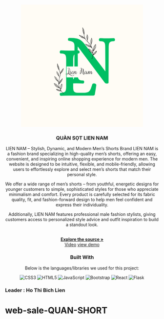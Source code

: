 
<a  name="readme-top"></a>
<br  />
<div  align="center">
<img  src="https://github.com/HoBichLien/web-sale-QUAN-SHORT/blob/main/logo.png"  alt="Logo"  width="400px"  height="auto">
</a>
<h3  align="center">QUÀN SỌT LIEN NAM</h3>

LIEN NAM – Stylish, Dynamic, and Modern Men’s Shorts Brand
LIEN NAM is a fashion brand specializing in high-quality men’s shorts, offering an easy, convenient, and inspiring online shopping experience for modern men. The website is designed to be intuitive, flexible, and mobile-friendly, allowing users to effortlessly explore and select men’s shorts that match their personal style.

We offer a wide range of men’s shorts – from youthful, energetic designs for younger customers to simple, sophisticated styles for those who appreciate minimalism and comfort. Every product is carefully selected for its fabric quality, fit, and fashion-forward design to help men feel confident and express their individuality.

Additionally, LIEN NAM features professional male fashion stylists, giving customers access to personalized style advice and outfit inspiration to build a standout look.


<br  />
<a  href="https://github.com/HoBichLien/web-sale-QUAN-SHORT"><strong>Explore the source »</strong></a>
<br  /><a  href="https://youtu.be/i8mYChOBxDc" target="_blank">Video</a>
<a href="https://www.quansotflask.holien.io.vn/">view demo</a>


  ### Built With
  Below is the languages/libraries we used for this project:


![CSS3](https://img.shields.io/badge/css3-%231572B6.svg?style=for-the-badge&logo=css3&logoColor=white) 
![HTML5](https://img.shields.io/badge/html5-%23E34F26.svg?style=for-the-badge&logo=html5&logoColor=white) 
![JavaScript](https://img.shields.io/badge/javascript-%23323330.svg?style=for-the-badge&logo=javascript&logoColor=%23F7DF1E) 
![Bootstrap](https://img.shields.io/badge/bootstrap-%23563D7C.svg?style=for-the-badge&logo=bootstrap&logoColor=white) 
![React](https://img.shields.io/badge/react-%2320232a.svg?style=for-the-badge&logo=react&logoColor=%2361DAFB) 
![Flask](https://img.shields.io/badge/flask-%23000.svg?style=for-the-badge&logo=flask&logoColor=white)

<div  align="left">

 ### Leader : Ho Thi Bich Lien 
[HTML]:https://img.shields.io/badge/HTML5-E34F26?style=for-the-badge&logo=html5&logoColor=white  
[CSS3]:https://img.shields.io/badge/CSS3-1572B6?style=for-the-badge&logo=css3&logoColor=white  
[JS]:https://img.shields.io/badge/JavaScript-F7DF1E?style=for-the-badge&logo=javascript&logoColor=black  
[SASS]:https://img.shields.io/badge/Sass-CC6699?style=for-the-badge&logo=sass&logoColor=white  
[FLASK]:https://img.shields.io/badge/Flask-000000?style=for-the-badge&logo=flask&logoColor=white

# web-sale-QUAN-SHORT